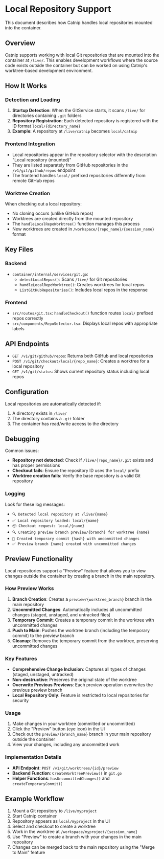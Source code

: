 # Local Repository Support

This document describes how Catnip handles local repositories mounted into the container.

## Overview

Catnip supports working with local Git repositories that are mounted into the container at `/live/`. This enables development workflows where the source code exists outside the container but can be worked on using Catnip's worktree-based development environment.

## How It Works

### Detection and Loading

1. **Startup Detection**: When the GitService starts, it scans `/live/` for directories containing `.git` folders
2. **Repository Registration**: Each detected repository is registered with the ID format `local/{directory_name}`
3. **Example**: A repository at `/live/catnip` becomes `local/catnip`

### Frontend Integration

- Local repositories appear in the repository selector with the description "Local repository (mounted)"
- They are listed separately from GitHub repositories in the `/v1/git/github/repos` endpoint
- The frontend handles `local/` prefixed repositories differently from remote GitHub repos

### Worktree Creation

When checking out a local repository:
- No cloning occurs (unlike GitHub repos)
- Worktrees are created directly from the mounted repository
- The `handleLocalRepoWorktree()` function manages this process
- New worktrees are created in `/workspace/{repo_name}/{session_name}` format

## Key Files

### Backend
- `container/internal/services/git.go`: 
  - `detectLocalRepos()`: Scans `/live/` for Git repositories
  - `handleLocalRepoWorktree()`: Creates worktrees for local repos
  - `ListGitHubRepositories()`: Includes local repos in the response

### Frontend
- `src/routes/git.tsx`: `handleCheckout()` function routes `local/` prefixed repos correctly
- `src/components/RepoSelector.tsx`: Displays local repos with appropriate labels

## API Endpoints

- `GET /v1/git/github/repos`: Returns both GitHub and local repositories
- `POST /v1/git/checkout/local/{repo_name}`: Creates a worktree for a local repository
- `GET /v1/git/status`: Shows current repository status including local repos

## Configuration

Local repositories are automatically detected if:
1. A directory exists in `/live/`
2. The directory contains a `.git` folder
3. The container has read/write access to the directory

## Debugging

Common issues:
- **Repository not detected**: Check if `/live/{repo_name}/.git` exists and has proper permissions
- **Checkout fails**: Ensure the repository ID uses the `local/` prefix
- **Worktree creation fails**: Verify the base repository is a valid Git repository

### Logging
Look for these log messages:
- `🔍 Detected local repository at /live/{name}`
- `✅ Local repository loaded: local/{name}`
- `📦 Checkout request: local/{name}`
- `🔍 Creating preview branch preview/{branch} for worktree {name}`
- `📝 Created temporary commit {hash} with uncommitted changes`
- `✅ Preview branch {name} created with uncommitted changes`

## Preview Functionality

Local repositories support a "Preview" feature that allows you to view changes outside the container by creating a branch in the main repository.

### How Preview Works

1. **Branch Creation**: Creates a `preview/{worktree_branch}` branch in the main repository
2. **Uncommitted Changes**: Automatically includes all uncommitted changes (staged, unstaged, and untracked files)
3. **Temporary Commit**: Creates a temporary commit in the worktree with uncommitted changes
4. **Push to Main**: Pushes the worktree branch (including the temporary commit) to the preview branch
5. **Cleanup**: Removes the temporary commit from the worktree, preserving uncommitted changes

### Key Features

- **Comprehensive Change Inclusion**: Captures all types of changes (staged, unstaged, untracked)
- **Non-destructive**: Preserves the original state of the worktree
- **Overwrite Previous Previews**: Each preview operation overwrites the previous preview branch
- **Local Repository Only**: Feature is restricted to local repositories for security

### Usage

1. Make changes in your worktree (committed or uncommitted)
2. Click the "Preview" button (eye icon) in the UI
3. Check out the `preview/{branch_name}` branch in your main repository outside the container
4. View your changes, including any uncommitted work

### Implementation Details

- **API Endpoint**: `POST /v1/git/worktrees/{id}/preview`
- **Backend Function**: `CreateWorktreePreview()` in `git.go`
- **Helper Functions**: `hasUncommittedChanges()` and `createTemporaryCommit()`

## Example Workflow

1. Mount a Git repository to `/live/myproject`
2. Start Catnip container
3. Repository appears as `local/myproject` in the UI
4. Select and checkout to create a worktree
5. Work in the worktree at `/workspace/myproject/{session_name}`
6. Use "Preview" to create a branch with your changes in the main repository
7. Changes can be merged back to the main repository using the "Merge to Main" feature